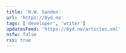 ```yaml
---
title: 'H.W. Sanden'
url: 'https://8yd.no'
tags: ['developer', 'writer']
updatesFeed: 'https://8yd.no/articles.xml'
nsfw: false
rss: true
---
```

